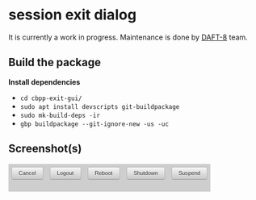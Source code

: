 # session exit dialog

It is currently a work in progress. Maintenance is done by <a href="https://www.github.com/DAFT-8/">DAFT-8</a> team.

## Build the package

**Install dependencies**

* `cd cbpp-exit-gui/`
* `sudo apt install devscripts git-buildpackage`
* `sudo mk-build-deps -ir`
* `gbp buildpackage --git-ignore-new -us -uc`

## Screenshot(s)

![cbpp-exit-gui](screenshot.png)
